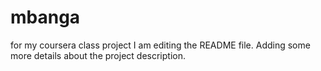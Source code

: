 # mbanga
 for my coursera class project
I am editing the README file. Adding some more details about the project description.
